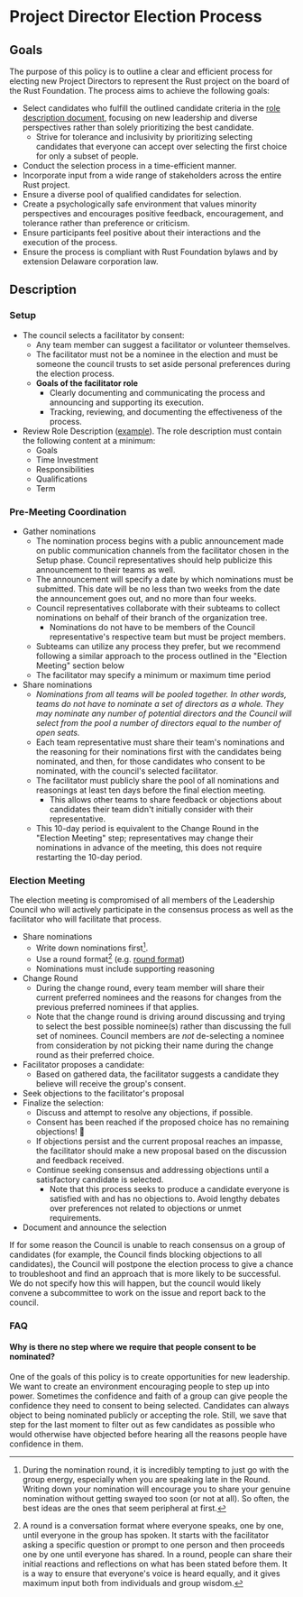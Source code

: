 # Project Director Election Process

## Goals

The purpose of this policy is to outline a clear and efficient process for electing new Project Directors to represent the Rust project on the board of the Rust Foundation. The process aims to achieve the following goals:

* Select candidates who fulfill the outlined candidate criteria in the [role description document](../roles/rust-foundation-project-director.md), focusing on new leadership and diverse perspectives rather than solely prioritizing the best candidate.
    * Strive for tolerance and inclusivity by prioritizing selecting candidates that everyone can accept over selecting the first choice for only a subset of people.
* Conduct the selection process in a time-efficient manner.
* Incorporate input from a wide range of stakeholders across the entire Rust project.
* Ensure a diverse pool of qualified candidates for selection.
* Create a psychologically safe environment that values minority perspectives and encourages positive feedback, encouragement, and tolerance rather than preference or criticism.
* Ensure participants feel positive about their interactions and the execution of the process.
* Ensure the process is compliant with Rust Foundation bylaws and by extension Delaware corporation law.

## Description

### Setup

* The council selects a facilitator by consent:
    * Any team member can suggest a facilitator or volunteer themselves.
    * The facilitator must not be a nominee in the election and must be someone the council trusts to set aside personal preferences during the election process.
    * **Goals of the facilitator role**
        * Clearly documenting and communicating the process and announcing and supporting its execution.
        * Tracking, reviewing, and documenting the effectiveness of the process.
* Review Role Description ([example](https://github.com/rust-lang/rfcs/pull/3392#issuecomment-1505697944)). The role description must contain the following content at a minimum:
    * Goals
    * Time Investment
    * Responsibilities
    * Qualifications
    * Term

### Pre-Meeting Coordination

* Gather nominations
    * The nomination process begins with a public announcement made on public communication channels from the facilitator chosen in the Setup phase. Council representatives should help publicize this announcement to their teams as well.
    * The announcement will specify a date by which nominations must be submitted. This date will be no less than two weeks from the date the announcement goes out, and no more than four weeks.
    * Council representatives collaborate with their subteams to collect nominations on behalf of their branch of the organization tree.
      * Nominations do not have to be members of the Council representative's respective team but must be project members.
    * Subteams can utilize any process they prefer, but we recommend following a similar approach to the process outlined in the "Election Meeting" section below
    * The facilitator may specify a minimum or maximum time period
* Share nominations
    * *Nominations from all teams will be pooled together. In other words, teams do not have to nominate a set of directors as a whole. They may nominate any number of potential directors and the Council will select from the pool a number of directors equal to the number of open seats.*
    * Each team representative must share their team's nominations and the reasoning for their nominations first with the candidates being nominated, and then, for those candidates who consent to be nominated, with the council's selected facilitator.
    * The facilitator must publicly share the pool of all nominations and reasonings at least ten days before the final election meeting.
        * This allows other teams to share feedback or objections about candidates their team didn't initially consider with their representative.
    * This 10-day period is equivalent to the Change Round in the "Election Meeting" step; representatives may change their nominations in advance of the meeting, this does not require restarting the 10-day period.

### Election Meeting

The election meeting is compromised of all members of the Leadership Council who will actively participate in the consensus process as well as the facilitator who will facilitate that process.

* Share nominations
    * Write down nominations first[^1].
    * Use a round format[^2] (e.g. [round format](https://www.sociocracyforall.org/on-rounds/))
    * Nominations must include supporting reasoning 
* Change Round
    * During the change round, every team member will share their current preferred nominees and the reasons for changes from the previous preferred nominees if that applies.
    * Note that the change round is driving around discussing and trying to select the best possible nominee(s) rather than discussing the full set of nominees. Council members are *not* de-selecting a nominee from consideration by not picking their name during the change round as their preferred choice.
* Facilitator proposes a candidate:
    * Based on gathered data, the facilitator suggests a candidate they believe will receive the group's consent.
* Seek objections to the facilitator's proposal
* Finalize the selection:
    * Discuss and attempt to resolve any objections, if possible.
    * Consent has been reached if the proposed choice has no remaining objections! :tada:
    * If objections persist and the current proposal reaches an impasse, the facilitator should make a new proposal based on the discussion and feedback received.
    * Continue seeking consensus and addressing objections until a satisfactory candidate is selected.
        * Note that this process seeks to produce a candidate everyone is satisfied with and has no objections to. Avoid lengthy debates over preferences not related to objections or unmet requirements.
* Document and announce the selection

If for some reason the Council is unable to reach consensus on a group of
candidates (for example, the Council finds blocking objections to all
candidates), the Council will postpone the election process to give a chance to
troubleshoot and find an approach that is more likely to be successful. We do
not specify how this will happen, but the council would likely convene a
subcommittee to work on the issue and report back to the council.

### FAQ

#### Why is there no step where we require that people consent to be nominated?

One of the goals of this policy is to create opportunities for new leadership. We want to create an environment encouraging people to step up into power. Sometimes the confidence and faith of a group can give people the confidence they need to consent to being selected. Candidates can always object to being nominated publicly or accepting the role. Still, we save that step for the last moment to filter out as few candidates as possible who would otherwise have objected before hearing all the reasons people have confidence in them.

[^1]: During the nomination round, it is incredibly tempting to just go with the group energy, especially when you are speaking late in the Round. Writing down your nomination will encourage you to share your genuine nomination without getting swayed too soon (or not at all). So often, the best ideas are the ones that seem peripheral at first.
[^2]: A round is a conversation format where everyone speaks, one by one, until everyone in the group has spoken. It starts with the facilitator asking a specific question or prompt to one person and then proceeds one by one until everyone has shared. In a round, people can share their initial reactions and reflections on what has been stated before them. It is a way to ensure that everyone's voice is heard equally, and it gives maximum input both from individuals and group wisdom.